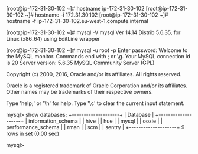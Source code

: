 [root@ip-172-31-30-102 ~]# hostname
ip-172-31-30-102
[root@ip-172-31-30-102 ~]# hostname -i
172.31.30.102
[root@ip-172-31-30-102 ~]# hostname -f
ip-172-31-30-102.eu-west-1.compute.internal


[root@ip-172-31-30-102 ~]# mysql -V
mysql  Ver 14.14 Distrib 5.6.35, for Linux (x86_64) using  EditLine wrapper



[root@ip-172-31-30-102 ~]# mysql -u root -p
Enter password:
Welcome to the MySQL monitor.  Commands end with ; or \g.
Your MySQL connection id is 20
Server version: 5.6.35 MySQL Community Server (GPL)

Copyright (c) 2000, 2016, Oracle and/or its affiliates. All rights reserved.

Oracle is a registered trademark of Oracle Corporation and/or its
affiliates. Other names may be trademarks of their respective
owners.

Type 'help;' or '\h' for help. Type '\c' to clear the current input statement.

mysql> show databases;
+--------------------+
| Database           |
+--------------------+
| information_schema |
| hive               |
| hue                |
| mysql              |
| oozie              |
| performance_schema |
| rman               |
| scm                |
| sentry             |
+--------------------+
9 rows in set (0.00 sec)

mysql>
